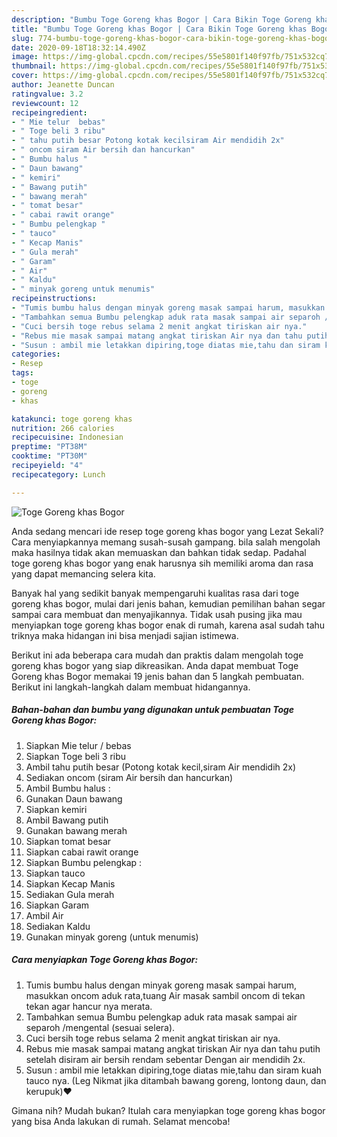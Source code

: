 ```yaml
---
description: "Bumbu Toge Goreng khas Bogor | Cara Bikin Toge Goreng khas Bogor Yang Lezat Sekali"
title: "Bumbu Toge Goreng khas Bogor | Cara Bikin Toge Goreng khas Bogor Yang Lezat Sekali"
slug: 774-bumbu-toge-goreng-khas-bogor-cara-bikin-toge-goreng-khas-bogor-yang-lezat-sekali
date: 2020-09-18T18:32:14.490Z
image: https://img-global.cpcdn.com/recipes/55e5801f140f97fb/751x532cq70/toge-goreng-khas-bogor-foto-resep-utama.jpg
thumbnail: https://img-global.cpcdn.com/recipes/55e5801f140f97fb/751x532cq70/toge-goreng-khas-bogor-foto-resep-utama.jpg
cover: https://img-global.cpcdn.com/recipes/55e5801f140f97fb/751x532cq70/toge-goreng-khas-bogor-foto-resep-utama.jpg
author: Jeanette Duncan
ratingvalue: 3.2
reviewcount: 12
recipeingredient:
- " Mie telur  bebas"
- " Toge beli 3 ribu"
- " tahu putih besar Potong kotak kecilsiram Air mendidih 2x"
- " oncom siram Air bersih dan hancurkan"
- " Bumbu halus "
- " Daun bawang"
- " kemiri"
- " Bawang putih"
- " bawang merah"
- " tomat besar"
- " cabai rawit orange"
- " Bumbu pelengkap "
- " tauco"
- " Kecap Manis"
- " Gula merah"
- " Garam"
- " Air"
- " Kaldu"
- " minyak goreng untuk menumis"
recipeinstructions:
- "Tumis bumbu halus dengan minyak goreng masak sampai harum, masukkan oncom aduk rata,tuang Air masak sambil oncom di tekan tekan agar hancur nya merata."
- "Tambahkan semua Bumbu pelengkap aduk rata masak sampai air separoh /mengental (sesuai selera)."
- "Cuci bersih toge rebus selama 2 menit angkat tiriskan air nya."
- "Rebus mie masak sampai matang angkat tiriskan Air nya dan tahu putih setelah disiram air bersih rendam sebentar Dengan air mendidih 2x."
- "Susun : ambil mie letakkan dipiring,toge diatas mie,tahu dan siram kuah tauco nya. (Leg Nikmat jika ditambah bawang goreng, lontong daun, dan kerupuk)❤️"
categories:
- Resep
tags:
- toge
- goreng
- khas

katakunci: toge goreng khas 
nutrition: 266 calories
recipecuisine: Indonesian
preptime: "PT38M"
cooktime: "PT30M"
recipeyield: "4"
recipecategory: Lunch

---
```



![Toge Goreng khas Bogor](https://img-global.cpcdn.com/recipes/55e5801f140f97fb/751x532cq70/toge-goreng-khas-bogor-foto-resep-utama.jpg)

Anda sedang mencari ide resep toge goreng khas bogor yang Lezat Sekali? Cara menyiapkannya memang susah-susah gampang. bila salah mengolah maka hasilnya tidak akan memuaskan dan bahkan tidak sedap. Padahal toge goreng khas bogor yang enak harusnya sih memiliki aroma dan rasa yang dapat memancing selera kita.



Banyak hal yang sedikit banyak mempengaruhi kualitas rasa dari toge goreng khas bogor, mulai dari jenis bahan, kemudian pemilihan bahan segar sampai cara membuat dan menyajikannya. Tidak usah pusing jika mau menyiapkan toge goreng khas bogor enak di rumah, karena asal sudah tahu triknya maka hidangan ini bisa menjadi sajian istimewa.


Berikut ini ada beberapa cara mudah dan praktis dalam mengolah toge goreng khas bogor yang siap dikreasikan. Anda dapat membuat Toge Goreng khas Bogor memakai 19 jenis bahan dan 5 langkah pembuatan. Berikut ini langkah-langkah dalam membuat hidangannya.

<!--inarticleads1-->

##### Bahan-bahan dan bumbu yang digunakan untuk pembuatan Toge Goreng khas Bogor:

1. Siapkan  Mie telur / bebas
1. Siapkan  Toge beli 3 ribu
1. Ambil  tahu putih besar (Potong kotak kecil,siram Air mendidih 2x)
1. Sediakan  oncom (siram Air bersih dan hancurkan)
1. Ambil  Bumbu halus :
1. Gunakan  Daun bawang
1. Siapkan  kemiri
1. Ambil  Bawang putih
1. Gunakan  bawang merah
1. Siapkan  tomat besar
1. Siapkan  cabai rawit orange
1. Siapkan  Bumbu pelengkap :
1. Siapkan  tauco
1. Siapkan  Kecap Manis
1. Sediakan  Gula merah
1. Siapkan  Garam
1. Ambil  Air
1. Sediakan  Kaldu
1. Gunakan  minyak goreng (untuk menumis)




<!--inarticleads2-->

##### Cara menyiapkan Toge Goreng khas Bogor:

1. Tumis bumbu halus dengan minyak goreng masak sampai harum, masukkan oncom aduk rata,tuang Air masak sambil oncom di tekan tekan agar hancur nya merata.
1. Tambahkan semua Bumbu pelengkap aduk rata masak sampai air separoh /mengental (sesuai selera).
1. Cuci bersih toge rebus selama 2 menit angkat tiriskan air nya.
1. Rebus mie masak sampai matang angkat tiriskan Air nya dan tahu putih setelah disiram air bersih rendam sebentar Dengan air mendidih 2x.
1. Susun : ambil mie letakkan dipiring,toge diatas mie,tahu dan siram kuah tauco nya. (Leg Nikmat jika ditambah bawang goreng, lontong daun, dan kerupuk)❤️




Gimana nih? Mudah bukan? Itulah cara menyiapkan toge goreng khas bogor yang bisa Anda lakukan di rumah. Selamat mencoba!
